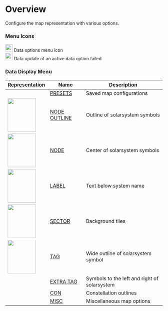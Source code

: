 # Overview
Configure the map representation with various options.
### Menu Icons
<img src="https://raw.githubusercontent.com/Risingson/eedocs/master/docs/images/Node-100_off.png" width="24" height="24" border="0" style="opacity:0.9;"> Data options menu icon<br>
<img src="https://raw.githubusercontent.com/Risingson/eedocs/master/docs/images/NodeRed-100_on.png" width="24" height="24" border="0" style="opacity:0.9;"> Data update of an active data option failed

### Data Display Menu

| Representation| Name | Description |
|--|--|--|
| | [PRESETS](https://eveeye.readthedocs.io/en/latest/data/presets/) | Saved map configurations |
| <img src="https://eveeye.com/img/docs/shape_outline.png" width="90" height="107" border="0" style="">| [NODE OUTLINE](https://eveeye.readthedocs.io/en/latest/data/node/) | Outline of solarsystem symbols |
| <img src="https://eveeye.com/img/docs/shape_node.png" width="90" height="107" border="0" style="">| [NODE](https://eveeye.readthedocs.io/en/latest/data/node/) | Center of solarsystem symbols |
| <img src="https://eveeye.com/img/docs/shape_label.png" width="90" height="107" border="0" style="">| [LABEL](https://eveeye.readthedocs.io/en/latest/data/label/) | Text below system name|
|<img src="https://eveeye.com/img/docs/shape_sector.png" width="90" height="107" border="0" style="">|  [SECTOR](https://eveeyeechoes.readthedocs.io/en/latest/data/sector/) | Background tiles |
| <img src="https://eveeye.com/img/docs/shape_tag.png" width="90" height="107" border="0" style="">| [TAG](https://eveeyeechoes.readthedocs.io/en/latest/data/tag/) | Wide outline of solarsystem symbol |
||  [EXTRA TAG](https://eveeye.readthedocs.io/en/latest/data/tag/) | Symbols to the left and right of solarsystem |
||  [CON](https://eveeye.readthedocs.io/en/latest/data/constellation/) | Constellation outlines |
| | [MISC](https://eveeye.readthedocs.io/en/latest/data/misc/) | Miscellaneous map options |

<!--stackedit_data:
eyJoaXN0b3J5IjpbNTQxMzQwNzU0LDE0NTc5NjA1MTcsNDI3MT
g0NDAzLDE4NTQ1ODMzODEsMTM0MDQwMTkwMSwxODc3NjIwNjE5
LDM0ODkxMTIyNl19
-->